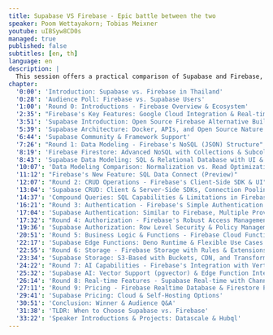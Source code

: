 ```yaml
---
title: Supabase VS Firebase - Epic battle between the two
speaker: Poom Wettayakorn; Tobias Meixner
youtube: uIBSyw8CD0s
managed: true
published: false
subtitles: [en, th]
language: en
description: |
  This session offers a practical comparison of Supabase and Firebase, two popular platforms for building modern applications. The speakers, one representing each platform, delve into key features like data modeling, CRUD operations, authentication, authorization, business logic, storage, AI capabilities, real-time functionality, and pricing. Through code examples and insightful discussions, they highlight the strengths and weaknesses of each platform, helping you understand which might be the better fit for your specific needs. Whether you're a seasoned developer or just starting out, this comparative overview provides valuable insights into the world of Supabase and Firebase.
chapter:
  '0:00': 'Introduction: Supabase vs. Firebase in Thailand'
  '0:28': 'Audience Poll: Firebase vs. Supabase Users'
  '1:00': 'Round 0: Introductions - Firebase Overview & Ecosystem'
  '2:35': "Firebase's Key Features: Google Cloud Integration & Real-time Capabilities"
  '3:51': 'Supabase Introduction: Open Source Firebase Alternative Built on Postgres'
  '5:39': 'Supabase Architecture: Docker, APIs, and Open Source Nature'
  '6:44': 'Supabase Community & Framework Support'
  '7:26': "Round 1: Data Modeling - Firebase's NoSQL (JSON) Structure"
  '8:19': 'Firebase Firestore: Advanced NoSQL with Collections & Subcollections'
  '8:43': 'Supabase Data Modeling: SQL & Relational Database with UI & Migrations'
  '10:07': 'Data Modeling Comparison: Normalization vs. Read Optimization'
  '11:12': "Firebase's New Feature: SQL Data Connect (Preview)"
  '12:07': "Round 2: CRUD Operations - Firebase's Client-Side SDK & UI"
  '13:04': 'Supabase CRUD: Client & Server-Side SDKs, Connection Pooling'
  '14:37': 'Compound Queries: SQL Capabilities & Limitations in Firebase'
  '16:21': "Round 3: Authentication - Firebase's Simple Authentication with UI"
  '17:04': 'Supabase Authentication: Similar to Firebase, Multiple Providers'
  '17:32': "Round 4: Authorization - Firebase's Robust Access Management with Rules"
  '19:36': 'Supabase Authorization: Row Level Security & Policy Management'
  '20:51': 'Round 5: Business Logic & Functions - Firebase Cloud Functions (Event-Driven)'
  '22:17': 'Supabase Edge Functions: Deno Runtime & Flexible Use Cases'
  '22:55': 'Round 6: Storage - Firebase Storage with Rules & Extensions'
  '23:34': 'Supabase Storage: S3-Based with Buckets, CDN, and Transformations'
  '24:22': "Round 7: AI Capabilities - Firebase's Integration with Vertex AI & GenKit"
  '25:32': 'Supabase AI: Vector Support (pgvector) & Edge Function Integrations'
  '26:14': 'Round 8: Real-time Features - Supabase Real-time with Channels & Postgres'
  '27:11': 'Round 9: Pricing - Firebase Realtime Database & Firestore Pricing'
  '29:41': 'Supabase Pricing: Cloud & Self-Hosting Options'
  '30:51': 'Conclusion: Winner & Audience Q&A'
  '31:38': 'TLDR: When to Choose Supabase vs. Firebase'
  '33:22': 'Speaker Introductions & Projects: Datascale & Hubql'
---
```

